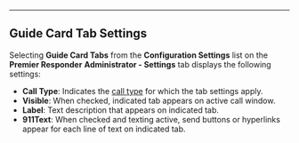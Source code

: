   -----------------------------
  **Guide Card Tab Settings**
  -----------------------------

Selecting **Guide Card Tabs** from the **Configuration Settings** list
on the **Premier Responder** **Administrator - Settings** tab displays
the following settings:

-   **Call Type**: Indicates the [call
    type](All%20Caller%20Questions.htm) for which the tab settings
    apply.
-   **Visible**: When checked, indicated tab appears on active call
    window.
-   **Label**: Text description that appears on indicated tab.
-   **911Text**: When checked and texting active, send buttons or
    hyperlinks appear for each line of text on indicated tab.

<figure><img src=".gitbook/assets/Guide Card Tabs Settings_files/Image001.png" alt=""><figcaption></figcaption></figure> 

